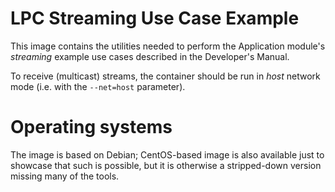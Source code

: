 LPC Streaming Use Case Example
==============================

This image contains the utilities needed to perform the
Application module's _streaming_ example use cases described
in the Developer's Manual.

To receive (multicast) streams, the container should  be run
in _host_ network mode (i.e. with the `--net=host` parameter).

# Operating systems #

The image is based on Debian; CentOS-based image is also available
just to showcase that such is possible, but it is otherwise a
stripped-down version missing many of the tools.
